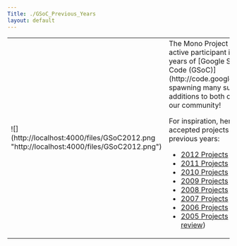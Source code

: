 ```yaml
---
Title: ./GSoC_Previous_Years
layout: default
---
```


<table>
<tr>
<td>
![](http://localhost:4000/files/GSoC2012.png "http://localhost:4000/files/GSoC2012.png")

</td>
<td>
The Mono Project has been an active participant in previous years of
[Google Summer of Code (GSoC)](http://code.google.com/soc/), spawning
many successful additions to both our code and our community!

For inspiration, here are the accepted projects from previous years:

-   [2012
    Projects](http://www.google-melange.com/gsoc/org/show/google/gsoc2012/mono)
-   [2011
    Projects](http://www.google-melange.com/gsoc/org/show/google/gsoc2011/mono)
-   [2010
    Projects](http://www.google-melange.com/gsoc/org/show/google/gsoc2010/mono)
-   [2009
    Projects](http://www.google-melange.com/gsoc/org/show/google/gsoc2009/mono)
-   [2008 Projects](http://code.google.com/soc/2008/mono/about.html)
-   [2007 Projects](Summer2007{{site.url}}/ "wikilink")
-   [2006 Projects](Summer2006{{site.url}}/ "wikilink")
-   [2005 Projects](Summer2005{{site.url}}/ "wikilink") ([follow-up
    review](http://tirania.org/blog/archive/2006/Apr-13.html))

</td>
</tr>
</table>
